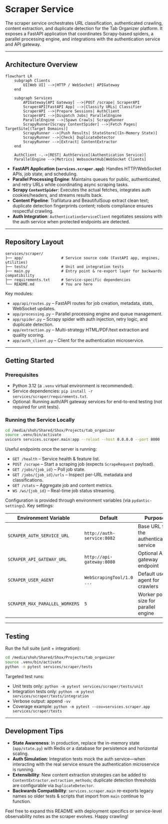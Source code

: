 # Scraper Service

The scraper service orchestrates URL classification, authenticated crawling, content extraction, and duplicate detection for the Tab Organizer platform. It exposes a FastAPI application that coordinates Scrapy-based spiders, a parallel processing engine, and integrations with the authentication service and API gateway.

---

## Architecture Overview

```mermaid
flowchart LR
    subgraph Clients
        UI[Web UI] -->|HTTP / WebSocket| APIGateway
    end

    subgraph Services
        APIGateway[API Gateway] -->|POST /scrape| ScraperAPI
        ScraperAPI[FastAPI App] -->|Classify URLs| Classifier
        ScraperAPI -->|Prepare Sessions| AuthClient
        ScraperAPI -->|Dispatch Jobs| ParallelEngine
        ParallelEngine -->|Spawn Crawls| ScrapyRunner
        ScrapyRunner[Scrapy ContentSpider] -->|Fetch Pages| TargetSite[(Target Domains)]
        ScrapyRunner -->|Push Results| StateStore[(In-Memory State)]
        ScrapyRunner -->|Check| DuplicateDetector
        ScrapyRunner -->|Extract| ContentExtractor
    end

    AuthClient -.->|REST| AuthService[(Authentication Service)]
    ParallelEngine -->|Metrics| WebsocketHub[WebSocket Clients]
```

- **FastAPI Application (`services.scraper.app`)**: Handles HTTP/WebSocket APIs, job state, and scheduling.
- **Parallel Processing Engine**: Maintains queues for public, authenticated, and retry URLs while coordinating async scraping tasks.
- **Scrapy `ContentSpider`**: Executes the actual fetches, integrates auth cookies/headers, and streams results back.
- **Content Pipeline**: Trafilatura and BeautifulSoup extract clean text; duplicate detection fingerprints content; robots compliance ensures respectful crawling.
- **Auth Integration**: `AuthenticationServiceClient` negotiates sessions with the auth service when protected endpoints are detected.

---

## Repository Layout

```
services/scraper/
├── app/                 # Service source code (FastAPI app, engines, utilities)
├── tests/               # Unit and integration tests
├── main.py              # Entry point & re-export layer for backwards compatibility
├── requirements.txt     # Service-specific dependencies
└── README.md            # You are here
```

Key modules:

- `app/api/routes.py` – FastAPI routes for job creation, metadata, stats, WebSocket updates.
- `app/processing.py` – Parallel processing engine and queue management.
- `app/spider.py` – Scrapy spider with auth injection, retry logic, and duplicate detection.
- `app/extraction.py` – Multi-strategy HTML/PDF/text extraction and quality scoring.
- `app/auth_client.py` – Client for the authentication microservice.

---

## Getting Started

### Prerequisites

- Python 3.12 (a `.venv` virtual environment is recommended).
- Service dependencies: `pip install -r services/scraper/requirements.txt`.
- Optional: Running auth/API gateway services for end-to-end testing (not required for unit tests).

### Running the Service Locally

```bash
cd /media/shoh/Shared/Shox/Projects/tab_organizer
source .venv/bin/activate
uvicorn services.scraper.main:app --reload --host 0.0.0.0 --port 8000
```

Useful endpoints once the server is running:

- `GET /health` – Service health & feature list.
- `POST /scrape` – Start a scraping job (expects `ScrapeRequest` payload).
- `GET /jobs/{job_id}` – Poll job state.
- `GET /jobs/{job_id}/urls` – Inspect per-URL metadata and classifications.
- `GET /stats` – Aggregate job and content metrics.
- `WS /ws/{job_id}` – Real-time job status streaming.

Configuration is provided through environment variables (via `pydantic-settings`). Key settings:

| Environment Variable        | Default                      | Purpose                                  |
|-----------------------------|------------------------------|------------------------------------------|
| `SCRAPER_AUTH_SERVICE_URL`  | `http://auth-service:8082`   | Base URL for the authentication service  |
| `SCRAPER_API_GATEWAY_URL`   | `http://api-gateway:8080`    | Optional API gateway endpoint            |
| `SCRAPER_USER_AGENT`        | `WebScrapingTool/1.0 ...`    | Default user agent for crawlers          |
| `SCRAPER_MAX_PARALLEL_WORKERS` | `5`                      | Worker pool size for parallel engine     |

---

## Testing

Run the full suite (unit + integration):

```bash
cd /media/shoh/Shared/Shox/Projects/tab_organizer
source .venv/bin/activate
python -m pytest services/scraper/tests
```

Targeted test runs:

- Unit tests only: `python -m pytest services/scraper/tests/unit`
- Integration tests only: `python -m pytest services/scraper/tests/integration`
- Verbose output: append `-vv`
- Coverage example: `python -m pytest --cov=services.scraper.app services/scraper/tests`

---

## Development Tips

- **State Awareness**: In production, replace the in-memory state (`app/state.py`) with Redis or a database for persistence and horizontal scaling.
- **Auth Simulation**: Integration tests mock the auth service—when interacting with the real service ensure the authentication microservice is running.
- **Extensibility**: New content extraction strategies can be added to `ContentExtractor.extraction_methods`; duplicate detection thresholds are configurable via `DuplicateDetector`.
- **Backwards Compatibility**: `services.scraper.main` re-exports legacy names so older tests & scripts that import from `main` continue to function.

Feel free to expand this README with deployment specifics or service-level observability notes as the scraper evolves. Happy crawling!
